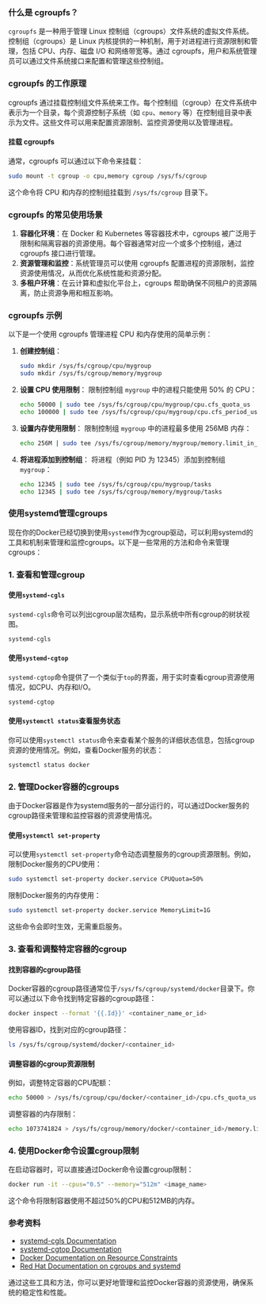 ### 什么是 cgroupfs？

`cgroupfs` 是一种用于管理 Linux 控制组（cgroups）文件系统的虚拟文件系统。控制组（cgroups）是 Linux 内核提供的一种机制，用于对进程进行资源限制和管理，包括 CPU、内存、磁盘 I/O 和网络带宽等。通过 cgroupfs，用户和系统管理员可以通过文件系统接口来配置和管理这些控制组。

### cgroupfs 的工作原理

cgroupfs 通过挂载控制组文件系统来工作。每个控制组（cgroup）在文件系统中表示为一个目录，每个资源控制子系统（如 `cpu`、`memory` 等）在控制组目录中表示为文件。这些文件可以用来配置资源限制、监控资源使用以及管理进程。

#### 挂载 cgroupfs

通常，cgroupfs 可以通过以下命令来挂载：

```bash
sudo mount -t cgroup -o cpu,memory cgroup /sys/fs/cgroup
```

这个命令将 CPU 和内存的控制组挂载到 `/sys/fs/cgroup` 目录下。

### cgroupfs 的常见使用场景

1. **容器化环境**：在 Docker 和 Kubernetes 等容器技术中，cgroups 被广泛用于限制和隔离容器的资源使用。每个容器通常对应一个或多个控制组，通过 cgroupfs 接口进行管理。
2. **资源管理和监控**：系统管理员可以使用 cgroupfs 配置进程的资源限制，监控资源使用情况，从而优化系统性能和资源分配。
3. **多租户环境**：在云计算和虚拟化平台上，cgroups 帮助确保不同租户的资源隔离，防止资源争用和相互影响。

### cgroupfs 示例

以下是一个使用 cgroupfs 管理进程 CPU 和内存使用的简单示例：

1. **创建控制组**：
   ```bash
   sudo mkdir /sys/fs/cgroup/cpu/mygroup
   sudo mkdir /sys/fs/cgroup/memory/mygroup
   ```

2. **设置 CPU 使用限制**：
   限制控制组 `mygroup` 中的进程只能使用 50% 的 CPU：
   ```bash
   echo 50000 | sudo tee /sys/fs/cgroup/cpu/mygroup/cpu.cfs_quota_us
   echo 100000 | sudo tee /sys/fs/cgroup/cpu/mygroup/cpu.cfs_period_us
   ```

3. **设置内存使用限制**：
   限制控制组 `mygroup` 中的进程最多使用 256MB 内存：
   ```bash
   echo 256M | sudo tee /sys/fs/cgroup/memory/mygroup/memory.limit_in_bytes
   ```

4. **将进程添加到控制组**：
   将进程（例如 PID 为 12345）添加到控制组 `mygroup`：
   ```bash
   echo 12345 | sudo tee /sys/fs/cgroup/cpu/mygroup/tasks
   echo 12345 | sudo tee /sys/fs/cgroup/memory/mygroup/tasks
   ```

### 使用systemd管理cgroups

现在你的Docker已经切换到使用`systemd`作为cgroup驱动，可以利用systemd的工具和机制来管理和监控cgroups。以下是一些常用的方法和命令来管理cgroups：

### 1. 查看和管理cgroup

#### 使用`systemd-cgls`

`systemd-cgls`命令可以列出cgroup层次结构，显示系统中所有cgroup的树状视图。

```bash
systemd-cgls
```

#### 使用`systemd-cgtop`

`systemd-cgtop`命令提供了一个类似于`top`的界面，用于实时查看cgroup资源使用情况，如CPU、内存和I/O。

```bash
systemd-cgtop
```

#### 使用`systemctl status`查看服务状态

你可以使用`systemctl status`命令来查看某个服务的详细状态信息，包括cgroup资源的使用情况。例如，查看Docker服务的状态：

```bash
systemctl status docker
```

### 2. 管理Docker容器的cgroups

由于Docker容器是作为systemd服务的一部分运行的，可以通过Docker服务的cgroup路径来管理和监控容器的资源使用情况。

#### 使用`systemctl set-property`

可以使用`systemctl set-property`命令动态调整服务的cgroup资源限制。例如，限制Docker服务的CPU使用：

```bash
sudo systemctl set-property docker.service CPUQuota=50%
```

限制Docker服务的内存使用：

```bash
sudo systemctl set-property docker.service MemoryLimit=1G
```

这些命令会即时生效，无需重启服务。

### 3. 查看和调整特定容器的cgroup

#### 找到容器的cgroup路径

Docker容器的cgroup路径通常位于`/sys/fs/cgroup/systemd/docker`目录下。你可以通过以下命令找到特定容器的cgroup路径：

```bash
docker inspect --format '{{.Id}}' <container_name_or_id>
```

使用容器ID，找到对应的cgroup路径：

```bash
ls /sys/fs/cgroup/systemd/docker/<container_id>
```

#### 调整容器的cgroup资源限制

例如，调整特定容器的CPU配额：

```bash
echo 50000 > /sys/fs/cgroup/cpu/docker/<container_id>/cpu.cfs_quota_us
```

调整容器的内存限制：

```bash
echo 1073741824 > /sys/fs/cgroup/memory/docker/<container_id>/memory.limit_in_bytes
```

### 4. 使用Docker命令设置cgroup限制

在启动容器时，可以直接通过Docker命令设置cgroup限制：

```bash
docker run -it --cpus="0.5" --memory="512m" <image_name>
```

这个命令将限制容器使用不超过50%的CPU和512MB的内存。

### 参考资料

- [systemd-cgls Documentation](https://man7.org/linux/man-pages/man1/systemd-cgls.1.html)
- [systemd-cgtop Documentation](https://man7.org/linux/man-pages/man1/systemd-cgtop.1.html)
- [Docker Documentation on Resource Constraints](https://docs.docker.com/config/containers/resource_constraints/)
- [Red Hat Documentation on cgroups and systemd](https://access.redhat.com/documentation/en-us/red_hat_enterprise_linux/7/html/resource_management_guide/sec-cgroups)

通过这些工具和方法，你可以更好地管理和监控Docker容器的资源使用，确保系统的稳定性和性能。